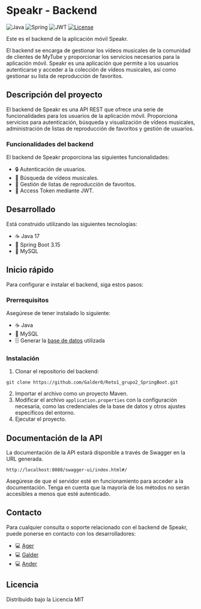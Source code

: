 # Speakr - Backend
![Java](https://img.shields.io/badge/java-%23ED8B00.svg?style=for-the-badge&logo=openjdk&logoColor=white)
![Spring](https://img.shields.io/badge/spring-%236DB33F.svg?style=for-the-badge&logo=spring&logoColor=white)
![JWT](https://img.shields.io/badge/JWT-black?style=for-the-badge&logo=JSON%20web%20tokens)
[![License](https://img.shields.io/github/license/Ileriayo/markdown-badges?style=for-the-badge)](https://mit-license.org/)

Este es el backend de la aplicación móvil Speakr.

El backend se encarga de gestionar los vídeos musicales de la comunidad de clientes de MyTube y proporcionar los servicios necesarios para la aplicación móvil.
Speakr es una aplicación que permite a los usuarios autenticarse y acceder a la colección de vídeos musicales, así como gestionar su lista de reproducción de favoritos.

## Descripción del proyecto
El backend de Speakr es una API REST que ofrece una serie de funcionalidades para los usuarios de la aplicación móvil.
Proporciona servicios para autenticación, búsqueda y visualización de vídeos musicales, administración de listas de reproducción de favoritos y gestión de usuarios.

### Funcionalidades del backend
El backend de Speakr proporciona las siguientes funcionalidades:

- :lock: Autenticación de usuarios.
- :musical_note: Búsqueda de vídeos musicales.
- :file_folder: Gestión de listas de reproducción de favoritos.
- :card_index: Access Token mediante JWT. 

## Desarrollado
Está construido utilizando las siguientes tecnologías:
- :coffee: Java 17
- :rocket: Spring Boot 3.15
- :file_folder: MySQL

## Inicio rápido
Para configurar e instalar el backend, siga estos pasos:

### Prerrequisitos
Asegúrese de tener instalado lo siguiente:
- :coffee: Java
- :file_folder: MySQL
- :file_cabinet: Generar la [base de datos](https://drive.google.com/file/d/1uGDIiAAWEu7zwJAZB4eEHtbPfzcFdSVJ/view?usp=sharing) utilizada

### Instalación
1. Clonar el repositorio del backend:
   
```git
git clone https://github.com/Galder0/Reto1_grupo2_SpringBoot.git
```
2. Importar el archivo como un proyecto Maven.
3. Modificar el archivo `application.properties` con la configuración necesaria, como las credenciales de la base de datos y otros ajustes específicos del entorno.
4. Ejecutar el proyecto.

## Documentación de la API
La documentación de la API estará disponible a través de Swagger en la URL generada.
```url
http://localhost:8080/swagger-ui/index.html#/
```
Asegúrese de que el servidor esté en funcionamiento para acceder a la documentación. 
Tenga en cuenta que la mayoría de los métodos no serán accesibles a menos que esté autenticado.

## Contacto
Para cualquier consulta o soporte relacionado con el backend de Speakr, puede ponerse en contacto con los desarrolladores:
- :computer:  [Ager](ager.algortape@elorrieta-errekamari.com)
- :computer:  [Galder](galder.gonzalez-balsiz@elorrieta-errekamari.com)
- :computer:  [Ander](ander.lopezdevallejohi@elorrieta-errekamari.com)

## Licencia
Distribuido bajo la Licencia MIT
